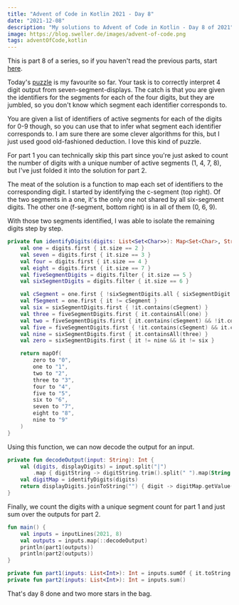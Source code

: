 ```yaml
---
title: "Advent of Code in Kotlin 2021 - Day 8"
date: "2021-12-08"
description: "My solutions to Advent of Code in Kotlin - Day 8 of 2021"
image: https://blog.sweller.de/images/advent-of-code.png
tags: adventOfCode,kotlin
---
```


This is part 8 of a series, so if you haven't read the previous parts, start [here](https://blog.sweller.de/posts/advent-of-code-2021-1).

Today's [puzzle](https://adventofcode.com/2021/day/8) is my favourite so far. Your task is to correctly interpret 4 digit output from seven-segment-displays. The catch is that you are given the identifiers for the segments for each of the four digits, but they are jumbled, so you don't know which segment each identifier corresponds to.

You are given a list of identifiers of active segments for each of the digits for 0-9 though, so you can use that to infer what segment each identifier corresponds to. I am sure there are some clever algorithms for this, but I just used good old-fashioned deduction. I love this kind of puzzle.

For part 1 you can technically skip this part since you're just asked to count the number of digits with a unique number of active segments (1, 4, 7, 8), but I've just folded it into the solution for part 2.

The meat of the solution is a function to map each set of identifiers to the corresponding digit. I started by identifying the c-segment (top right). Of the two segments in a one, it's the only one not shared by all six-segment digits. The other one (f-segment, bottom right) is in all of them (0, 6, 9).

With those two segments identified, I was able to isolate the remaining digits step by step.

```kotlin
private fun identifyDigits(digits: List<Set<Char>>): Map<Set<Char>, String> {
    val one = digits.first { it.size == 2 }
    val seven = digits.first { it.size == 3 }
    val four = digits.first { it.size == 4 }
    val eight = digits.first { it.size == 7 }
    val fiveSegmentDigits = digits.filter { it.size == 5 }
    val sixSegmentDigits = digits.filter { it.size == 6 }

    val cSegment = one.first { !sixSegmentDigits.all { sixSegmentDigit -> sixSegmentDigit.contains(it) } }
    val fSegment = one.first { it != cSegment }
    val six = sixSegmentDigits.first { !it.contains(cSegment) }
    val three = fiveSegmentDigits.first { it.containsAll(one) }
    val two = fiveSegmentDigits.first { it.contains(cSegment) && !it.contains(fSegment) }
    val five = fiveSegmentDigits.first { !it.contains(cSegment) && it.contains(fSegment) }
    val nine = sixSegmentDigits.first { it.containsAll(three) }
    val zero = sixSegmentDigits.first { it != nine && it != six }

    return mapOf(
        zero to "0",
        one to "1",
        two to "2",
        three to "3",
        four to "4",
        five to "5",
        six to "6",
        seven to "7",
        eight to "8",
        nine to "9"
    )
}
```

Using this function, we can now decode the output for an input.

```kotlin
private fun decodeOutput(input: String): Int {
    val (digits, displayDigits) = input.split("|")
        .map { digitString -> digitString.trim().split(" ").map(String::toSet) }
    val digitMap = identifyDigits(digits)
    return displayDigits.joinToString("") { digit -> digitMap.getValue(digit) }.toInt()
}
```

Finally, we count the digits with a unique segment count for part 1 and just sum over the outputs for part 2.

```kotlin
fun main() {
    val inputs = inputLines(2021, 8)
    val outputs = inputs.map(::decodeOutput)
    println(part1(outputs))
    println(part2(outputs))
}

private fun part1(inputs: List<Int>): Int = inputs.sumOf { it.toString().count { digit -> listOf('1', '4', '7', '8').contains(digit) } }
private fun part2(inputs: List<Int>): Int = inputs.sum()
```

That's day 8 done and two more stars in the bag.
